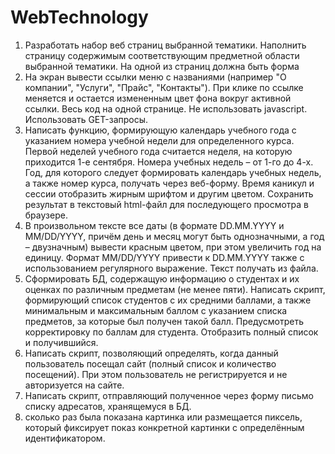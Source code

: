 # WebTechnology
1. Разработать набор веб страниц выбранной тематики. Наполнить страницу содержимым соответствующим предметной области выбранной тематики. На одной из страниц должна быть форма
2. На экран вывести ссылки меню с названиями (например "О компании", "Услуги", "Прайс", "Контакты"). При клике по ссылке меняется и остается измененным цвет фона вокруг активной ссылки. Весь код на одной странице. Не использовать javascript. Использовать GET-запросы.
3. Написать функцию, формирующую календарь учебного года с указанием номера учебной недели для определенного курса. Первой неделей учебного года считается неделя, на которую приходится 1-е сентября. Номера учебных недель – от 1-го до 4-х. Год, для которого следует формировать календарь учебных недель, а также номер курса, получать через веб-форму. Время каникул и сессии отобразить жирным шрифтом и другим цветом. Сохранить результат в текстовый html-файл для последующего просмотра в браузере.
4. В произвольном тексте все даты (в формате DD.MM.YYYY и MM/DD/YYYY, причём день и месяц могут быть однозначными, а год – двузначным) вывести красным цветом, при этом увеличить год на единицу. Формат MM/DD/YYYY привести к DD.MM.YYYY также с использованием регулярного выражение. Текст получать из файла.
5. Cформировать БД, содержащую информацию о студентах и их оценках по различным предметам (не менее пяти). Написать скрипт, формирующий список студентов с их средними баллами, а также минимальным и максимальным баллом с указанием списка предметов, за
которые был получен такой балл. Предусмотреть корректировку по баллам для студента. Отобразить полный список и получившийся.
6. Написать скрипт, позволяющий определять, когда данный пользователь посещал сайт (полный список и количество посещений). При этом пользователь не регистрируется и не авторизуется на сайте.
7. Написать скрипт, отправляющий полученное через форму письмо списку адресатов,
хранящемуся в БД.
8. сколько раз была показана картинка или размещается пиксель, который фиксирует показ конкретной картинки с определённым идентификатором.
